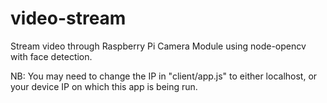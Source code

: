 # video-stream
Stream video through Raspberry Pi Camera Module using node-opencv with face detection.

NB: You may need to change the IP in "client/app.js" to either localhost, or your device IP on which this app is being run. 
